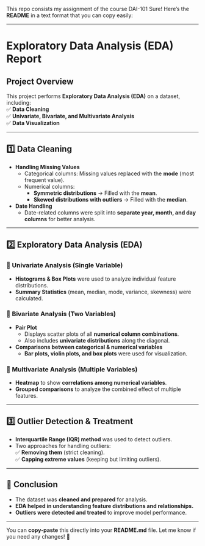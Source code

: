 This repo consists my assignment of the course DAI-101
Sure! Here’s the **README** in a text format that you can copy easily:  

---

# **Exploratory Data Analysis (EDA) Report**  

## **Project Overview**  
This project performs **Exploratory Data Analysis (EDA)** on a dataset, including:  
✅ **Data Cleaning**  
✅ **Univariate, Bivariate, and Multivariate Analysis**  
✅ **Data Visualization**  

---

## **1️⃣ Data Cleaning**  
- **Handling Missing Values**  
  - Categorical columns: Missing values replaced with the **mode** (most frequent value).  
  - Numerical columns:  
    - **Symmetric distributions** → Filled with the **mean**.  
    - **Skewed distributions with outliers** → Filled with the **median**.  
- **Date Handling**  
  - Date-related columns were split into **separate year, month, and day columns** for better analysis.  

---

## **2️⃣ Exploratory Data Analysis (EDA)**  

### **🔹 Univariate Analysis** (Single Variable)  
- **Histograms & Box Plots** were used to analyze individual feature distributions.  
- **Summary Statistics** (mean, median, mode, variance, skewness) were calculated.  

### **🔹 Bivariate Analysis** (Two Variables)  
- **Pair Plot**  
  - Displays scatter plots of all **numerical column combinations**.  
  - Also includes **univariate distributions** along the diagonal.  
- **Comparisons between categorical & numerical variables**  
  - **Bar plots, violin plots, and box plots** were used for visualization.  

### **🔹 Multivariate Analysis** (Multiple Variables)  
- **Heatmap** to show **correlations among numerical variables**.  
- **Grouped comparisons** to analyze the combined effect of multiple features.  

---

## **3️⃣ Outlier Detection & Treatment**  
- **Interquartile Range (IQR) method** was used to detect outliers.  
- Two approaches for handling outliers:  
  ✅ **Removing them** (strict cleaning).  
  ✅ **Capping extreme values** (keeping but limiting outliers).  

---

## **🔹 Conclusion**  
- The dataset was **cleaned and prepared** for analysis.  
- **EDA helped in understanding feature distributions and relationships.**  
- **Outliers were detected and treated** to improve model performance.  

---

You can **copy-paste** this directly into your **README.md** file. Let me know if you need any changes! 🚀